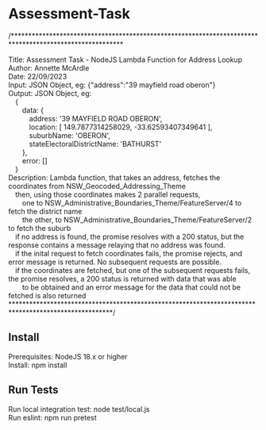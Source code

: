 # Assessment-Task

/********************************************************************************************************  
  
Title: Assessment Task - NodeJS Lambda Function for Address Lookup  
Author: Annette McArdle  
Date: 22/09/2023  
Input: JSON Object, eg: {"address":"39 mayfield road oberon"}  
Output: JSON Object, eg:  
&emsp;{  
&emsp;&emsp;data: {  
&emsp;&emsp;&emsp;address: '39 MAYFIELD ROAD OBERON',  
&emsp;&emsp;&emsp;location: [ 149.7877314258029, -33.62593407349641 ],  
&emsp;&emsp;&emsp;suburbName: 'OBERON',  
&emsp;&emsp;&emsp;stateElectoralDistrictName: 'BATHURST'  
&emsp;&emsp;},  
&emsp;&emsp;error: []  
&emsp;}  
Description: Lambda function, that takes an address, fetches the coordinates from NSW_Geocoded_Addressing_Theme  
&emsp;then, using those coordinates makes 2 parallel requests,  
&emsp;&emsp;one to NSW_Administrative_Boundaries_Theme/FeatureServer/4 to fetch the district name  
&emsp;&emsp;the other, to NSW_Administrative_Boundaries_Theme/FeatureServer/2 to fetch the suburb  
&emsp;if no address is found, the promise resolves with a 200 status, but the response contains a message relaying that no address was found.  
&emsp;if the inital request to fetch coordinates fails, the promise rejects, and error message is returned. No subsequent requests are possible.  
&emsp;if the coordinates are fetched, but one of the subsequent requests fails, the promise resolves, a 200 status is returned with data that was able  
&emsp;&emsp;to be obtained and an error message for the data that could not be fetched is also returned  
*****************************************************************************************************/  
  
## Install  
  
Prerequisites: NodeJS 18.x or higher  
Install: npm install  
  
## Run Tests  
  
Run local integration test: node test/local.js  
Run eslint: npm run pretest
